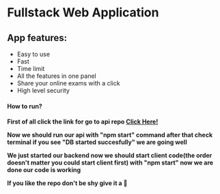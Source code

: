 # Fullstack Web Application 

<h2>App features:</h2>
<ul>
  <li>Easy to use</li>
  <li>Fast</li>
  <li>Time limit</li>
  <li>All the features in one panel</li>
  <li>Share your online exams with a click</li>
  <li>High level security</li>
</ul>

<h4>How to run?<h4>
<p>First of all click the link for go to api repo <a href="https://github.com/MadonisP/Quiz-app-api">Click Here!</a></p> 
<p>Now we should run our api with "npm start" command after that check terminal if you see "DB started succesfully" we are going well</p>
<p>We just started our backend now we should start client code(the order doesn't matter you could start client first) with "npm start" now we are done our code is working </p>
<p>If you like the repo don't be shy give it a 🌟</p>
